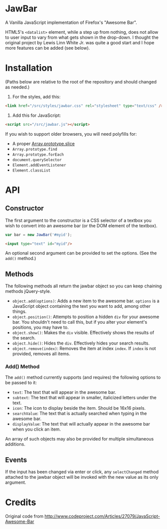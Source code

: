 # JawBar

A Vanilla JavaScript implementation of Firefox's "Awesome Bar".

HTML5's `<datalist>` element, while a step up from nothing, does not
allow to user input to vary from what gets shown in the drop-down.
I thought the original project by Lewis Linn White Jr. was quite a
good start and I hope more features can be added (see below).

# Installation

(Paths below are relative to the root of the repository and should changed as needed.)

1. For the styles, add this:
```html
<link href="/src/styles/jawbar.css" rel="stylesheet" type="text/css" />
```
1. Add this for JavaScript:
```html
<script src="/src/jawbar.js"></script>
```

If you wish to support older browsers, you will need polyfills for:
- A proper [Array.prototype.slice](https://gist.github.com/brettz9/6093105)
- `Array.prototype.find`
- `Array.prototype.forEach`
- `document.querySelector`
- `Element.addEventListener`
- `Element.classList`

<!--
# Todos

1. 
-->
# API

## Constructor

The first argument to the constructor is a CSS selector of a textbox
you wish to convert into an awesome bar (or the DOM element
of the textbox).

```javascript
var bar = new JawBar('#myid');
```
```html
<input type="text" id="myid"/>
```

An optional second argument can be provided to set the options. (See
the `add()` method.)

## Methods

The following methods all return the jawbar object so you can keep chaining methods jQuery-style.

- `object.add(options)`: Adds a new item to the awesome bar. `options` is a JavaScript object containing the text you want to add, among other things.
- `object.position()`: Attempts to position a hidden `div` for your awesome bar. You shouldn't need to call this, but if you alter your element's positions, you may have to.
- `object.show()`: Makes the `div` visible. Effectively shows the results of the search.
- `object.hide()`: Hides the `div`. Effectively hides your search results.
- `object.remove(index)`: Removes the item at index `index`. If `index` is not provided, removes all items.

### Add() Method

The `add()` method currently supports (and requires) the following options to be passed to it:

- `text`: The text that will appear in the awesome bar.
- `subtext`: The text that will appear in smaller, italicized letters under the text.
- `icon`: The icon to display beside the item. Should be 16x16 pixels.
- `searchValue`: The text that is actually searched when typing in the awesome bar.
- `displayValue`: The text that will actually appear in the awesome bar when you click an item.

An array of such objects may also be provided for multiple simultaneous additions.

## Events

If the input has been changed via enter or click, any `selectChanged` method
attached to the jawbar object will be invoked with the new value as its only
argument.

# Credits

Original code from http://www.codeproject.com/Articles/27079/JavaScript-Awesome-Bar
